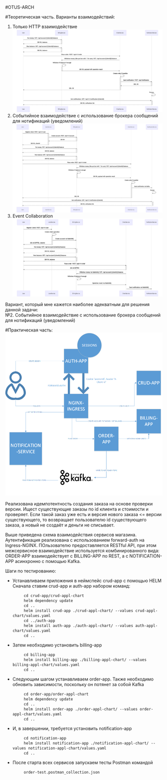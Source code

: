 #OTUS-ARCH

#Теоретическая часть. Варианты взаимодействий:
1. Только HTTP взаимодействие
![alt text](diagrams/http-sequence.png)<br>
2. Событийное взаимодействие с использование брокера сообщений для нотификаций (уведомлений)
![alt text](diagrams/HTTP-Kafka-notify-sequence.png)<br>
3. Event Collaboration<br>
![alt text](diagrams/ec-diagram.png)<br>

Вариант, который мне кажется наиболее адекватным для решения данной задачи: <br>
№2. Событийное взаимодействие с использование брокера сообщений для нотификаций (уведомлений)

#Практическая часть:
![alt text](diagrams/arch-shop.png)

Реализована идемпотентность создания заказа на основе проверки версии. Ищест существующие заказы по id клиента и
стоимости и проверяет. Если такой заказ уже есть и версия нового заказа <= версии существующего, то возвращает
пользователю id существующего заказа, а новый не создаёт и деньги не списывает.

<p>Выше приведена схема взаимодействия сервисов магазина.
Аутентификация реализована с использованием forward-auth на Ingress-NGINX.
ПОльзователю предоставляется RESTful API, при этом межсервисное взаимодействие используется комбинированного вида:
ORDER-APP взаимодействует с BILLING-APP по REST, а с NOTIFICATION-APP асинхронно с помощью Kafka.</p>
<p>Шаги по тестированию:</p>
<ul>
  <li>Устанавливаем приложения в неймспейс crud-app с помощью HELM<br>
         Сначала ставим crud-app и auth-app набором команд:
         
         cd crud-app/crud-appl-chart
         helm dependency update
         cd ..
         helm install crud-app ./crud-appl-chart/ --values crud-appl-chart/values.yaml
         cd ../auth-app
         helm install auth-app ./auth-appl-chart/ --values auth-appl-chart/values.yaml
         cd ..
         
  </li>
  <li>Затем необходимо установить billing-app<br>
        
         cd billing-app
         helm install billing-app ./billing-appl-chart/ --values billing-appl-chart/values.yaml
         cd ..
  </li>
  <li>Следующим шагом устанавливаем order-app. Также необходимо обновить зависимости, поскольку 
    он потянет за собой Kafka<br>
          
         cd order-app/order-appl-chart
         helm dependency update
         cd ..
         helm install order-app ./order-appl-chart/ --values order-appl-chart/values.yaml
         cd ..
  </li>
  <li>И, в завершении, требуется установить notification-app<br>
          
         cd notification-app
         helm install notification-app ./notification-appl-chart/ --values notification-appl-chart/values.yaml
         cd ..
  </li>
  <li>После старта всех сервисов запускаем тесты Postman командой
        
         order-test.postman_collection.json
  </li>
</ul>
